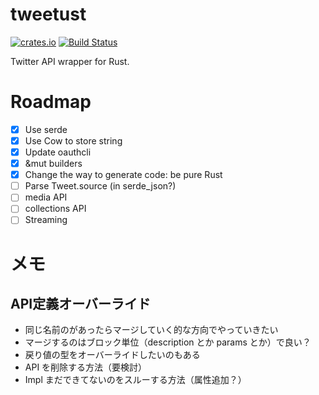 # tweetust
[![crates.io](https://img.shields.io/crates/v/tweetust.svg)](https://crates.io/crates/tweetust)
[![Build Status](https://travis-ci.org/azyobuzin/tweetust.svg?branch=master)](https://travis-ci.org/azyobuzin/tweetust)

Twitter API wrapper for Rust.

# Roadmap
- [x] Use serde
- [x] Use Cow to store string
- [x] Update oauthcli
- [x] &mut builders
- [x] Change the way to generate code: be pure Rust
- [ ] Parse Tweet.source (in serde_json?)
- [ ] media API
- [ ] collections API
- [ ] Streaming

# メモ
## API定義オーバーライド
- 同じ名前のがあったらマージしていく的な方向でやっていきたい
- マージするのはブロック単位（description とか params とか）で良い？
- 戻り値の型をオーバーライドしたいのもある
- API を削除する方法（要検討）
- Impl まだできてないのをスルーする方法（属性追加？）
